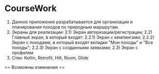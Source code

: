 # CourseWork
1) Данное приложение разрабатывается для организации и планирования походов по природным маршрутам.
2) Экраны для реализации:
  2.1) Экран авторизации/регистрации;
  2.2) Главный экран, в который входят:
    2.2.1) Экран с кемпингами;
    2.2.2) Экран с походами, в который входят вкладки "Мои походы" и "Все походы";
    2.2.3) Экран с созданными заявками;
  2.3) Экран с профилем
3) Стек: Kotlin, Retrofit, Hilt, Room, Glide

== Возможны изменения ==
